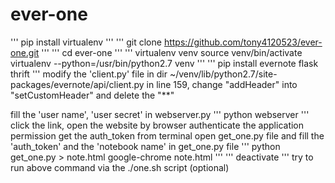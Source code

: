 # ever-one
'''
pip install virtualenv
'''
'''
git clone https://github.com/tony4120523/ever-one.git
'''
'''
cd ever-one
'''
'''
virtualenv venv
source venv/bin/activate
virtualenv --python=/usr/bin/python2.7 venv
'''
'''
pip install evernote flask thrift
'''
modify the 'client.py' file in dir  ~/venv/lib/python2.7/site-packages/evernote/api/client.py
in line 159, change "addHeader" into "setCustomHeader" and delete the "**"

fill the 'user name', 'user secret' in webserver.py
'''
python webserver
'''
click the link, open the website by browser
authenticate the application permission
get the auth_token from terminal
open get_one.py file and fill the 'auth_token' and the 'notebook name' in get_one.py file
'''
python get_one.py > note.html
google-chrome note.html
'''
'''
deactivate
'''
try to run above command via the ./one.sh script (optional)
